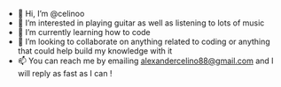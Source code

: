 - 👋 Hi, I’m @celinoo
- 👀 I’m interested in playing guitar as well as listening to lots of music
- 🌱 I’m currently learning how to code
- 💞️ I’m looking to collaborate on anything related to coding or anything that could help build my knowledge with it
- 📫 You can reach me by emailing alexandercelino88@gmail.com and I will reply as fast as I can !

<!---
celinoo/celinoo is a ✨ special ✨ repository because its `README.md` (this file) appears on your GitHub profile.
You can click the Preview link to take a look at your changes.
--->
